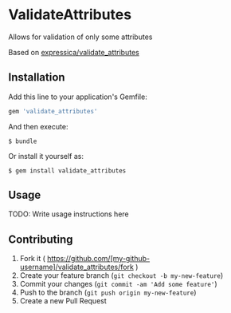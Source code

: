# ValidateAttributes

Allows for validation of only some attributes

Based on [expressica/validate_attributes](http://expressica.com/plugins/validate_attributes)

## Installation

Add this line to your application's Gemfile:

```ruby
gem 'validate_attributes'
```

And then execute:

    $ bundle

Or install it yourself as:

    $ gem install validate_attributes

## Usage

TODO: Write usage instructions here

## Contributing

1. Fork it ( https://github.com/[my-github-username]/validate_attributes/fork )
2. Create your feature branch (`git checkout -b my-new-feature`)
3. Commit your changes (`git commit -am 'Add some feature'`)
4. Push to the branch (`git push origin my-new-feature`)
5. Create a new Pull Request
